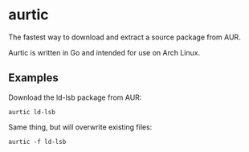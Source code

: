 aurtic
======

The fastest way to download and extract a source package from AUR.

Aurtic is written in Go and intended for use on Arch Linux.


Examples
--------

Download the ld-lsb package from AUR:

`aurtic ld-lsb`

Same thing, but will overwrite existing files:

`aurtic -f ld-lsb`

